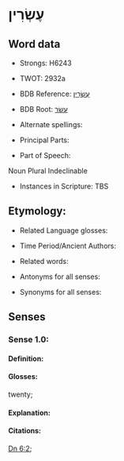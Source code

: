 # עֶשְׂרִין

<!-- Status: S2="NeedsEdits" -->
<!-- Lexica used for edits:   -->

## Word data

* Strongs: H6243

* TWOT: 2932a

* BDB Reference: [עֶשְׂרִין](rc://en/bdb/dict/xp.aq.ab)

* BDB Root: [עשׂר](rc://en/bdb/dict/xp.aq.aa)

* Alternate spellings:

* Principal Parts:

* Part of Speech:

Noun Plural Indeclinable

* Instances in Scripture: TBS

## Etymology:

* Related Language glosses:

* Time Period/Ancient Authors:

* Related words:

* Antonyms for all senses:

* Synonyms for all senses:

## Senses

### Sense 1.0:

#### Definition:

#### Glosses:

twenty; 

#### Explanation:

#### Citations:

[Dn 6:2](rc://he/uhb/book/dan/6/2); 

